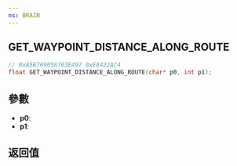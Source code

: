 ```yaml
---
ns: BRAIN
---
```

## GET_WAYPOINT_DISTANCE_ALONG_ROUTE

```c
// 0xA5B769058763E497 0xE8422AC4
float GET_WAYPOINT_DISTANCE_ALONG_ROUTE(char* p0, int p1);
```


## 參數
* **p0**: 
* **p1**: 

## 返回值
